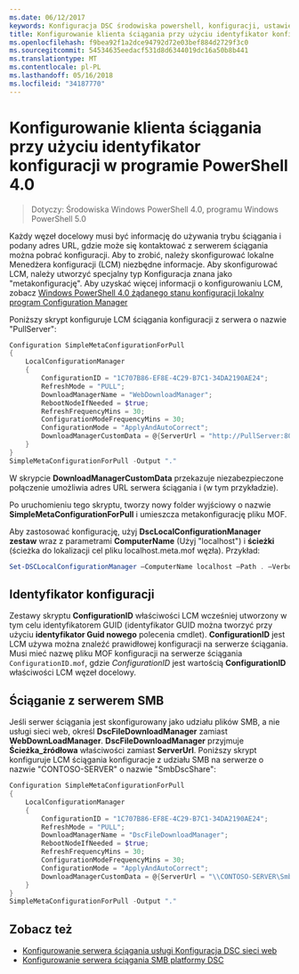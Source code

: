 ```yaml
---
ms.date: 06/12/2017
keywords: Konfiguracja DSC środowiska powershell, konfiguracji, ustawienia
title: Konfigurowanie klienta ściągania przy użyciu identyfikator konfiguracji w programie PowerShell 4.0
ms.openlocfilehash: f9bea92f1a2dce94792d72e03bef884d2729f3c0
ms.sourcegitcommit: 54534635eedacf531d8d6344019dc16a50b8b441
ms.translationtype: MT
ms.contentlocale: pl-PL
ms.lasthandoff: 05/16/2018
ms.locfileid: "34187770"
---
```

# <a name="setting-up-a-pull-client-using-configuration-id-in-powershell-40"></a>Konfigurowanie klienta ściągania przy użyciu identyfikator konfiguracji w programie PowerShell 4.0

>Dotyczy: Środowiska Windows PowerShell 4.0, programu Windows PowerShell 5.0

Każdy węzeł docelowy musi być informację do używania trybu ściągania i podany adres URL, gdzie może się kontaktować z serwerem ściągania można pobrać konfiguracji. Aby to zrobić, należy skonfigurować lokalne Menedżera konfiguracji (LCM) niezbędne informacje. Aby skonfigurować LCM, należy utworzyć specjalny typ Konfiguracja znana jako "metakonfigurację". Aby uzyskać więcej informacji o konfigurowaniu LCM, zobacz [Windows PowerShell 4.0 żądanego stanu konfiguracji lokalny program Configuration Manager](metaConfig4.md)

Poniższy skrypt konfiguruje LCM ściągania konfiguracji z serwera o nazwie "PullServer":

```powershell
Configuration SimpleMetaConfigurationForPull
{
    LocalConfigurationManager
    {
        ConfigurationID = "1C707B86-EF8E-4C29-B7C1-34DA2190AE24";
        RefreshMode = "PULL";
        DownloadManagerName = "WebDownloadManager";
        RebootNodeIfNeeded = $true;
        RefreshFrequencyMins = 30;
        ConfigurationModeFrequencyMins = 30;
        ConfigurationMode = "ApplyAndAutoCorrect";
        DownloadManagerCustomData = @{ServerUrl = "http://PullServer:8080/PSDSCPullServer/PSDSCPullServer.svc"; AllowUnsecureConnection = “TRUE”}
    }
}
SimpleMetaConfigurationForPull -Output "."
```

W skrypcie **DownloadManagerCustomData** przekazuje niezabezpieczone połączenie umożliwia adres URL serwera ściągania i (w tym przykładzie).

Po uruchomieniu tego skryptu, tworzy nowy folder wyjściowy o nazwie **SimpleMetaConfigurationForPull** i umieszcza metakonfigurację pliku MOF.

Aby zastosować konfigurację, użyj **DscLocalConfigurationManager zestaw** wraz z parametrami **ComputerName** (Użyj "localhost") i **ścieżki** (ścieżka do lokalizacji cel pliku localhost.meta.mof węzła). Przykład:
```powershell
Set-DSCLocalConfigurationManager –ComputerName localhost –Path . –Verbose.
```

## <a name="configuration-id"></a>Identyfikator konfiguracji
Zestawy skryptu **ConfigurationID** właściwości LCM wcześniej utworzony w tym celu identyfikatorem GUID (identyfikator GUID można tworzyć przy użyciu **identyfikator Guid nowego** polecenia cmdlet). **ConfigurationID** jest LCM używa można znaleźć prawidłowej konfiguracji na serwerze ściągania. Musi mieć nazwę pliku MOF konfiguracji na serwerze ściągania `ConfigurationID.mof`, gdzie *ConfigurationID* jest wartością **ConfigurationID** właściwości LCM węzeł docelowy.

## <a name="pulling-from-an-smb-server"></a>Ściąganie z serwerem SMB

Jeśli serwer ściągania jest skonfigurowany jako udziału plików SMB, a nie usługi sieci web, określ **DscFileDownloadManager** zamiast **WebDownLoadManager**.
**DscFileDownloadManager** przyjmuje **Ścieżka_źródłowa** właściwości zamiast **ServerUrl**. Poniższy skrypt konfiguruje LCM ściągania konfiguracje z udziału SMB na serwerze o nazwie "CONTOSO-SERVER" o nazwie "SmbDscShare":

```powershell
Configuration SimpleMetaConfigurationForPull
{
    LocalConfigurationManager
    {
        ConfigurationID = "1C707B86-EF8E-4C29-B7C1-34DA2190AE24";
        RefreshMode = "PULL";
        DownloadManagerName = "DscFileDownloadManager";
        RebootNodeIfNeeded = $true;
        RefreshFrequencyMins = 30;
        ConfigurationModeFrequencyMins = 30;
        ConfigurationMode = "ApplyAndAutoCorrect";
        DownloadManagerCustomData = @{ServerUrl = "\\CONTOSO-SERVER\SmbDscShare"}
    }
}
SimpleMetaConfigurationForPull -Output "."
```

## <a name="see-also"></a>Zobacz też

- [Konfigurowanie serwera ściągania usługi Konfiguracja DSC sieci web](pullServer.md)
- [Konfigurowanie serwera ściągania SMB platformy DSC](pullServerSMB.md)